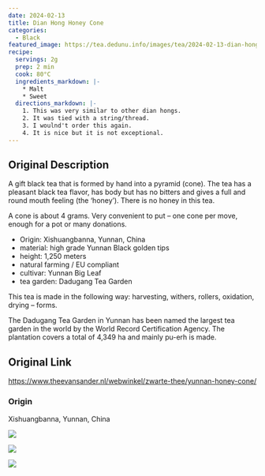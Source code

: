```yaml
---
date: 2024-02-13
title: Dian Hong Honey Cone
categories:
  - Black
featured_image: https://tea.dedunu.info/images/tea/2024-02-13-dian-hong-honey-cone-1.jpg
recipe:
  servings: 2g
  prep: 2 min
  cook: 80°C
  ingredients_markdown: |-
    * Malt
    * Sweet
  directions_markdown: |-
    1. This was very similar to other dian hongs.
    2. It was tied with a string/thread.
    3. I woulnd't order this again.
    4. It is nice but it is not exceptional.
---
```


## Original Description

A gift black tea that is formed by hand into a pyramid (cone). The tea has a pleasant black tea flavor, has body but has no bitters and gives a full and round mouth feeling (the ‘honey’). There is no honey in this tea.

A cone is about 4 grams. Very convenient to put – one cone per move, enough for a pot or many donations.

- Origin: Xishuangbanna, Yunnan, China
- material: high grade Yunnan Black golden tips
- height: 1,250 meters
- natural farming / EU compliant
- cultivar: Yunnan Big Leaf
- tea garden: Dadugang Tea Garden

This tea is made in the following way: harvesting, withers, rollers, oxidation, drying – forms.

The Dadugang Tea Garden in Yunnan has been named the largest tea garden in the world by the World Record Certification Agency. The plantation covers a total of 4,349 ha and mainly pu-erh is made.
## Original Link

<https://www.theevansander.nl/webwinkel/zwarte-thee/yunnan-honey-cone/>

### Origin 

Xishuangbanna, Yunnan, China

![](https://tea.dedunu.info/images/tea/2024-02-13-dian-hong-honey-cone-2.jpg)

![](https://tea.dedunu.info/images/tea/2024-02-13-dian-hong-honey-cone-3.jpg)

![](https://tea.dedunu.info/images/tea/2024-02-13-dian-hong-honey-cone-4.jpg)
